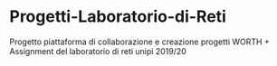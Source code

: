 # Progetti-Laboratorio-di-Reti
Progetto piattaforma di collaborazione e creazione progetti WORTH + Assignment del laboratorio di reti unipi 2019/20

